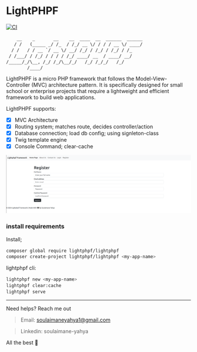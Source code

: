 # LightPHPF

[![CI](https://github.com/lightphpf/lightphpf/actions/workflows/ci.yml/badge.svg)](https://github.com/lightphpf/lightphpf/actions/workflows/ci.yml)

```
    __    _       __    __  ____  __  ______  ______
   / /   (_____ _/ /_  / /_/ __ \/ / / / __ \/ ____/
  / /   / / __ `/ __ \/ __/ /_/ / /_/ / /_/ / /_    
 / /___/ / /_/ / / / / /_/ ____/ __  / ____/ __/    
/_____/_/\__, /_/ /_/\__/_/   /_/ /_/_/   /_/       
        /____/                                      
```

LightPHPF is a micro PHP framework that follows the Model-View-Controller (MVC) architecture pattern.
It is specifically designed for small school or enterprise projects that require a lightweight and efficient framework to build web applications.

LightPHPF supports:

* [x] MVC Architecture
* [x] Routing system; matches route, decides controller/action
* [x] Database connection; load db config; using signleton-class
* [x] Twig template engine
* [x] Console Command; clear-cache

<img src="./public/assets/imgs/x.png" alt="project" />

### install requirements

Install;
```sh
composer global require lightphpf/lightphpf
composer create-project lightphpf/lightphpf <my-app-name>
```

lightphpf cli:
```sh
lightphpf new <my-app-name>
lightphpf clear:cache
lightphpf serve
```

---

Need helps? Reach me out

> Email: soulaimaneyahya1@gmail.com

> Linkedin: soulaimane-yahya

All the best :beer:
